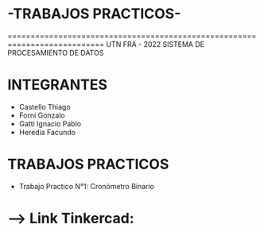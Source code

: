 # -TRABAJOS PRACTICOS-
===========================================================================
 UTN FRA - 2022
                    SISTEMA DE PROCESAMIENTO DE DATOS
                                        
INTEGRANTES
===========
- Castello Thiago
- Forni Gonzalo
- Gatti Ignacio Pablo
- Heredia Facundo

TRABAJOS PRACTICOS
==================
- Trabajo Practico N°1: Cronómetro Binario


--> Link Tinkercad: 
========================================================================
